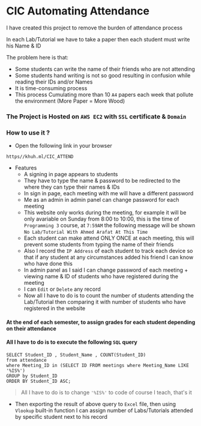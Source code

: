 # CIC Automating Attendance


I have created this project to remove the burden of attendance process

In each Lab/Tutorial we have to take a paper then each student must write his Name & ID

The problem here is that:
 - Some students can write the name of their friends who are not attending 
 - Some students hand writing is not so good resulting in confusion while reading their IDs and/or Names
 - It is time-consuming process
 - This process Cumulating more than 10 `A4` papers each week that pollute the environment (More Paper = More Wood)

### The Project is Hosted on `AWS EC2` with `SSL` certificate & `Domain`

### How to use it ?
- Open the following link in your browser
````
https//khuh.ml/CIC_ATTEND
````

- Features
  - A signing in page appears to students
  - They have to type the name & password to be redirected to the where they can type their names & IDs
  - In sign in page, each meeting with me will have a different password
  - Me as an admin in admin panel can change password for each meeting
  - This website only works during the meeting, for example it will be only avariable on Sunday from 8:00 to 10:00, this  is the time of ``Programming 3`` course, at `7:59AM` the following message will be shown
  ``No Lab/Tutorial With Ahmed Arafat At This Time``
  - Each student can make attend ONLY ONCE at each meeting, this will prevent some students from typing the name of their friends
  - Also I record the `IP Address` of each student to track each device so that if any student at any circumstances added his friend I can know who have done this
  - In admin panel as I said I can change password of each meeting + viewing name & ID of students who have registered during the meeting
  - I can `Edit` or `Delete` any record
  - Now all I have to do is to count the number of students attending the Lab/Tutorial then comparing it with number of students who have registered in the website

#### At the end of each semester, to assign grades for each student depending on their attendance
#### All I have to do is to execute the following `SQL` query
````
SELECT Student_ID , Student_Name , COUNT(Student_ID) 
from attendance 
where Meeting_ID in (SELECT ID FROM meetings where Meeting_Name LIKE '%IS%') 
GROUP by Student_ID 
ORDER BY Student_ID ASC;
````
> All I have to do is to change `'%IS%'` to code of course I teach, that's it

- Then exporting the result of above query to `Excel` file, then using `Vlookup` built-in function I can assign number of Labs/Tutorials attended by specific student next to his record 
